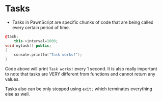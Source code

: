 # Tasks

- Tasks in PawnScript are specific chunks of code that are being called every certain period of time.


```cpp
@task;
	this->interval=1000;
void mytask() public;
{
	console.println("Task works!");
}
```

Code above will print `Task works!` every 1 second. It is also really important to note that tasks are VERY different from functions and cannot return any values. 

Tasks also can be only stopped using `exit;` which terminates everything else as well.